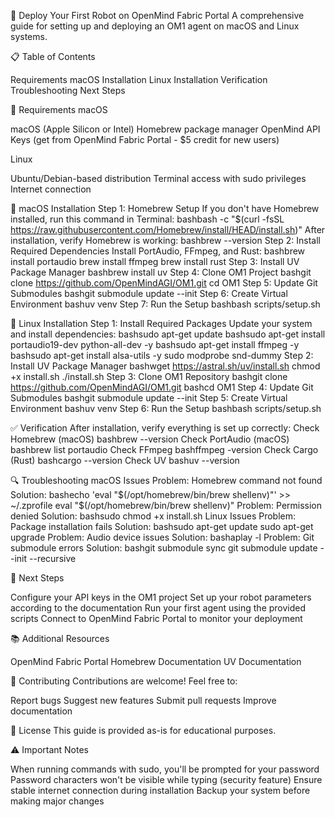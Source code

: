 🤖 Deploy Your First Robot on OpenMind Fabric Portal
A comprehensive guide for setting up and deploying an OM1 agent on macOS and Linux systems.

📋 Table of Contents

Requirements
macOS Installation
Linux Installation
Verification
Troubleshooting
Next Steps


🔧 Requirements
macOS

macOS (Apple Silicon or Intel)
Homebrew package manager
OpenMind API Keys (get from OpenMind Fabric Portal - $5 credit for new users)

Linux

Ubuntu/Debian-based distribution
Terminal access with sudo privileges
Internet connection


🍎 macOS Installation
Step 1: Homebrew Setup
If you don't have Homebrew installed, run this command in Terminal:
bashbash -c "$(curl -fsSL https://raw.githubusercontent.com/Homebrew/install/HEAD/install.sh)"
After installation, verify Homebrew is working:
bashbrew --version
Step 2: Install Required Dependencies
Install PortAudio, FFmpeg, and Rust:
bashbrew install portaudio
brew install ffmpeg
brew install rust
Step 3: Install UV Package Manager
bashbrew install uv
Step 4: Clone OM1 Project
bashgit clone https://github.com/OpenMindAGI/OM1.git
cd OM1
Step 5: Update Git Submodules
bashgit submodule update --init
Step 6: Create Virtual Environment
bashuv venv
Step 7: Run the Setup
bashbash scripts/setup.sh

🐧 Linux Installation
Step 1: Install Required Packages
Update your system and install dependencies:
bashsudo apt-get update
bashsudo apt-get install portaudio19-dev python-all-dev -y
bashsudo apt-get install ffmpeg -y
bashsudo apt-get install alsa-utils -y
sudo modprobe snd-dummy
Step 2: Install UV Package Manager
bashwget https://astral.sh/uv/install.sh
chmod +x install.sh
./install.sh
Step 3: Clone OM1 Repository
bashgit clone https://github.com/OpenMindAGI/OM1.git
bashcd OM1
Step 4: Update Git Submodules
bashgit submodule update --init
Step 5: Create Virtual Environment
bashuv venv
Step 6: Run the Setup
bashbash scripts/setup.sh

✅ Verification
After installation, verify everything is set up correctly:
Check Homebrew (macOS)
bashbrew --version
Check PortAudio (macOS)
bashbrew list portaudio
Check FFmpeg
bashffmpeg -version
Check Cargo (Rust)
bashcargo --version
Check UV
bashuv --version

🔍 Troubleshooting
macOS Issues
Problem: Homebrew command not found
Solution:
bashecho 'eval "$(/opt/homebrew/bin/brew shellenv)"' >> ~/.zprofile
eval "$(/opt/homebrew/bin/brew shellenv)"
Problem: Permission denied
Solution:
bashsudo chmod +x install.sh
Linux Issues
Problem: Package installation fails
Solution:
bashsudo apt-get update
sudo apt-get upgrade
Problem: Audio device issues
Solution:
bashaplay -l
Problem: Git submodule errors
Solution:
bashgit submodule sync
git submodule update --init --recursive

🚀 Next Steps

Configure your API keys in the OM1 project
Set up your robot parameters according to the documentation
Run your first agent using the provided scripts
Connect to OpenMind Fabric Portal to monitor your deployment


📚 Additional Resources

OpenMind Fabric Portal
Homebrew Documentation
UV Documentation


🤝 Contributing
Contributions are welcome! Feel free to:

Report bugs
Suggest new features
Submit pull requests
Improve documentation


📝 License
This guide is provided as-is for educational purposes.

⚠️ Important Notes

When running commands with sudo, you'll be prompted for your password
Password characters won't be visible while typing (security feature)
Ensure stable internet connection during installation
Backup your system before making major changes
